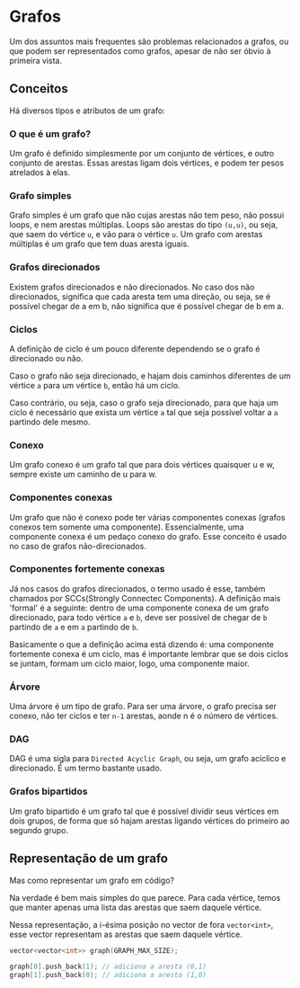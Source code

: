 # Grafos

Um dos assuntos mais frequentes são problemas relacionados a grafos, ou que podem ser representados como grafos, apesar de não ser óbvio à primeira vista.

## Conceitos

Há diversos tipos e atributos de um grafo:

### O que é um grafo?

Um grafo é definido simplesmente por um conjunto de vértices, e outro conjunto de arestas. Essas arestas ligam dois vértices, e podem ter pesos atrelados à elas.

### Grafo simples

Grafo simples é um grafo que não cujas arestas não tem peso, não possui loops, e nem arestas múltiplas. Loops são arestas do tipo `(u,u)`,  ou seja, que saem do vértice `u`, e vão para o vértice `u`. Um grafo com arestas múltiplas é um grafo que tem duas aresta iguais.

### Grafos direcionados

Existem grafos direcionados e não direcionados. No caso dos não direcionados, significa que cada aresta tem uma direção, ou seja, se é possível chegar de a em b, não significa que é possível chegar de b em a.

### Ciclos

A definição de ciclo é um pouco diferente dependendo se o grafo é direcionado ou não.

 Caso o grafo não seja direcionado, e hajam dois caminhos diferentes de um vértice `a` para um vértice `b`, então há um ciclo.

 Caso contrário, ou seja, caso o grafo seja direcionado, para que haja um ciclo é necessário que exista um vértice `a` tal que seja possível voltar a `a` partindo dele mesmo.

### Conexo

Um grafo conexo é um grafo tal que para dois vértices quaisquer u e w, sempre existe um caminho de u para w.

### Componentes conexas

Um grafo que não é conexo pode ter várias componentes conexas (grafos conexos tem somente uma componente). Essencialmente, uma componente conexa é um pedaço conexo do grafo. Esse conceito é usado no caso de grafos não-direcionados.

### Componentes fortemente conexas

Já nos casos do grafos direcionados, o termo usado é esse, também chamados por SCCs(Strongly Connectec Components). A definição mais 'formal' é a seguinte: dentro de uma componente conexa de um grafo direcionado, para todo vértice `a` e `b`, deve ser possível de chegar de `b` partindo de `a` e em `a` partindo de `b`.

Basicamente o que a definição acima está dizendo é: uma componente fortemente conexa é um ciclo, mas é importante lembrar que se dois ciclos se juntam, formam um ciclo maior, logo, uma componente maior.




### Árvore

Uma árvore é um tipo de grafo. Para ser uma árvore, o grafo precisa ser conexo, não ter ciclos e ter `n-1` arestas, aonde n é o número de vértices.

### DAG

DAG é uma sigla para `Directed Acyclic Graph`, ou seja, um grafo acíclico e direcionado. É um termo bastante usado.

### Grafos bipartidos

Um grafo bipartido é um grafo tal que é possível dividir seus vértices em dois grupos, de forma que só hajam arestas ligando vértices do primeiro ao segundo grupo.



## Representação de um grafo

Mas como representar um grafo em código?

Na verdade é bem mais simples do que parece. Para cada vértice, temos que manter apenas uma lista das arestas que saem daquele vértice.

Nessa representação, a i-ésima posição no vector de fora `vector<int>`, esse vector representam as arestas que saem daquele vértice.
```cpp
vector<vector<int>> graph(GRAPH_MAX_SIZE);

graph[0].push_back(1); // adiciona a aresta (0,1)
graph[1].push_back(0); // adiciona a aresta (1,0)
```

